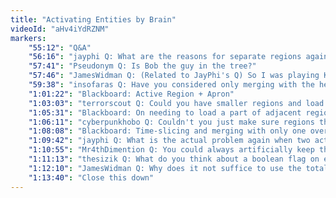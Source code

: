 ```yaml
---
title: "Activating Entities by Brain"
videoId: "aHv4iYdRZNM"
markers:
    "55:12": "Q&A"
    "56:16": "jayphi Q: What are the reasons for separate regions again?"
    "57:41": "Pseudonym Q: Is Bob the guy in the tree?"
    "57:46": "JamesWidman Q: (Related to JayPhi's Q) So I was playing Kingdom: New Lands recently, and it seemed like there were some really bad frame rates that coincided with battles involving hundreds of entities on the opposite side of the world... (like, opposite to where the camera was)"
    "59:38": "insofaras Q: Have you considered only merging with the hero's region, and deactivating ones past that, or having the regions aligned to a grid / rooms, so they don't overlap?"
    "1:01:22": "Blackboard: Active Region + Apron"
    "1:03:03": "terrorscout Q: Could you have smaller regions and load nine active at a time so you always have every boundary region loaded all the time?"
    "1:05:31": "Blackboard: On needing to load a part of adjacent regions"
    "1:06:11": "cyberpunkhobo Q: Couldn't you just make sure regions that get pulled in by the apron don't have their own apron activated?"
    "1:08:08": "Blackboard: Time-slicing and merging with only one overlapping region"
    "1:09:42": "jayphi Q: What is the actual problem again when two active regions overlap?"
    "1:10:55": "Mr4thDimention Q: You could always artificially keep the non-player agents away from each other"
    "1:11:13": "thesizik Q: What do you think about a boolean flag on each update-able thing, flip it when you update, and alternate each frame which value you check for?"
    "1:12:10": "JamesWidman Q: Why does it not suffice to use the total area of all overlapped regions (and just refuse to exceed a limit)?"
    "1:13:40": "Close this down"
---
```

